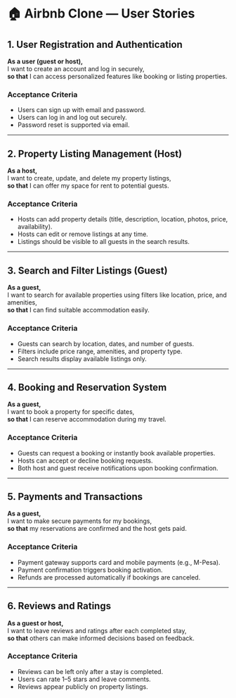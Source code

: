 # 🏠 Airbnb Clone — User Stories

## 1. User Registration and Authentication

**As a user (guest or host),**  
I want to create an account and log in securely,  
**so that** I can access personalized features like booking or listing properties.

### Acceptance Criteria

- Users can sign up with email and password.  
- Users can log in and log out securely.  
- Password reset is supported via email.  

---

## 2. Property Listing Management (Host)

**As a host,**  
I want to create, update, and delete my property listings,  
**so that** I can offer my space for rent to potential guests.

### Acceptance Criteria

- Hosts can add property details (title, description, location, photos, price, availability).  
- Hosts can edit or remove listings at any time.  
- Listings should be visible to all guests in the search results.  

---

## 3. Search and Filter Listings (Guest)

**As a guest,**  
I want to search for available properties using filters like location, price, and amenities,  
**so that** I can find suitable accommodation easily.

### Acceptance Criteria

- Guests can search by location, dates, and number of guests.  
- Filters include price range, amenities, and property type.  
- Search results display available listings only.  

---

## 4. Booking and Reservation System

**As a guest,**  
I want to book a property for specific dates,  
**so that** I can reserve accommodation during my travel.

### Acceptance Criteria

- Guests can request a booking or instantly book available properties.  
- Hosts can accept or decline booking requests.  
- Both host and guest receive notifications upon booking confirmation.  

---

## 5. Payments and Transactions

**As a guest,**  
I want to make secure payments for my bookings,  
**so that** my reservations are confirmed and the host gets paid.

### Acceptance Criteria

- Payment gateway supports card and mobile payments (e.g., M-Pesa).  
- Payment confirmation triggers booking activation.  
- Refunds are processed automatically if bookings are canceled.  

---

## 6. Reviews and Ratings

**As a guest or host,**  
I want to leave reviews and ratings after each completed stay,  
**so that** others can make informed decisions based on feedback.

### Acceptance Criteria

- Reviews can be left only after a stay is completed.  
- Users can rate 1–5 stars and leave comments.  
- Reviews appear publicly on property listings.  
